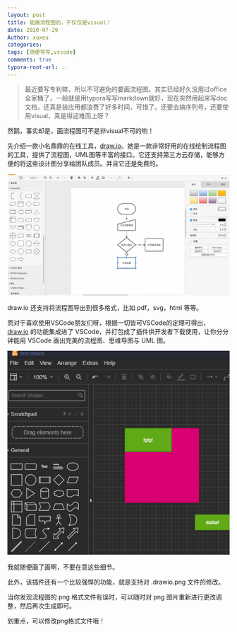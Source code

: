 ```yaml
---
layout: post
title: 能画流程图的，不仅仅是visual！
date: 2020-07-29
Author: xuxeu
categories: 
tags: [随便写写,vscode]
comments: true
typora-root-url: ..
---
```


> 最近要写专利嘛，所以不可避免的要画流程图。其实已经好久没用过office全家桶了，一般就是用typora写写markdown就好，现在突然用起来写doc文档，还真是装应用都浪费了好多时间，可惜了。还要去搞序列号，还要使用visual，真是得迎难而上呀？
> 

然鹅，事实却是，画流程图可不是非visual不可的哟！

先介绍一款小名鼎鼎的在线工具，[draw.io](http://draw.io)。她是一款非常好用的在线绘制流程图的工具，提供了流程图，UML图等丰富的接口。它还支持第三方云存储，能够方便的将这些设计图分享给团队成员。并且它还是免费的。

![1](/images/2020-07-29-draw/1.png)

draw.io 还支持将流程图导出到很多格式，比如 pdf，svg，html 等等。

而对于喜欢使用VSCode朋友们呀，根据一切皆可VSCode的定理可得出， [draw.io](http://draw.io) 的功能集成进了 VSCode，并打包成了插件供开发者下载使用，让你分分钟能用 VSCode 画出完美的流程图、思维导图与 UML 图。

![2](/images/2020-07-29-draw/2.png)

我就随便画了画啊，不要在意这些细节。

此外，该插件还有一个比较强悍的功能，就是支持对 .drawio.png 文件的修改。

当你发现流程图的 png 格式文件有误时，可以随时对 png 图片重新进行更改调整，然后再次生成即可。

划重点，可以修改png格式文件哦！


